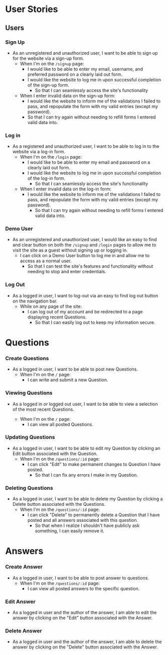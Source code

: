 # User Stories

## Users

### Sign Up

- As an unregistered and unauthorized user, I want to be able to sign up for the website via a sign-up form.
  - When I'm on the `/signup` page:
    - I would like to be able to enter my email, username, and preferred password on a clearly laid out form.
    - I would like the website to log me in upon successful completion of the sign-up form.
      - So that I can seamlessly access the site's functionality
  - When I enter invalid data on the sign-up form:
    - I would like the website to inform me of the validations I failed to pass, and repopulate the form with my valid entries (except my password).
    - So that I can try again without needing to refill forms I entered valid data into.

### Log in

- As a registered and unauthorized user, I want to be able to log in to the website via a log-in form.
  - When I'm on the `/login` page:
    - I would like to be able to enter my email and password on a clearly laid out form.
    - I would like the website to log me in upon successful completion of the log-in form.
      - So that I can seamlessly access the site's functionality
  - When I enter invalid data on the log-in form:
    - I would like the website to inform me of the validations I failed to pass, and repopulate the form with my valid entries (except my password).
      - So that I can try again without needing to refill forms I entered valid data into.

### Demo User

- As an unregistered and unauthorized user, I would like an easy to find and clear button on both the `/signup` and `/login` pages to allow me to visit the site as a guest without signing up or logging in.
  - I can click on a Demo User button to log me in and allow me to access as a normal user.
    - So that I can test the site's features and functionality without needing to stop and enter credentials.

### Log Out

- As a logged in user, I want to log-out via an easy to find log out button on the navigation bar.
  - While on any page of the site:
    - I can log out of my account and be redirected to a page displaying recent Questions.
      - So that I can easily log out to keep my information secure.

# Questions

### Create Questions

- As a logged in user, I want to be able to post new Questions.
  - When I'm on the `/` page:
    - I can write and submit a new Question.

### Viewing Questions

- As a logged in _or_ logged out user, I want to be able to view a selection of the most recent Questions.

  - When I'm on the `/` page:
    - I can view all posted Questions.

### Updating Questions

- As a logged in user, I want to be able to edit my Question by clicking an Edit button associated with the Question.
  - When I'm on the `/questions/:id` page:
    - I can click "Edit" to make permanent changes to Question I have posted.
      - So that I can fix any errors I make in my Question.

### Deleting Questions

- As a logged in user, I want to be able to delete my Question by clicking a Delete button associated with the Questions.
  - When I'm on the `/questions/:id` page:
    - I can click "Delete" to permanently delete a Question that I have posted and all answers associated with this question.
      - So that when I realize I shouldn't have publicly ask something, I can easily remove it.

# Answers


### Create Answer

- As a logged in user, I want to be able to post answer to questions.
  - When I'm on the `/questions/:id` page:
    - I can view all posted answers to the specific question.

### Edit Answer

- As a logged in user and the author of the answer, I am able to edit the answer by clicking on the "Edit" button associated with the Answer.

### Delete Answer

- As a logged in user and the author of the answer, I am able to delete the answer by clicking on the "Delete" button associated with the Answer.
